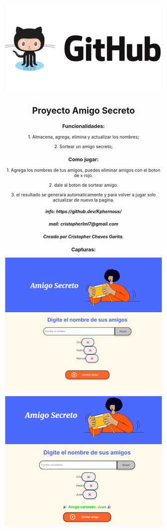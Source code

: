 ![GitHub Logo](https://github.com/Kphernous/Amigo-Secreto/blob/main/assets/readmepic.jpg)
<div align="center">
  <h1> Proyecto Amigo Secreto
  </h1>

  <h3>Funcionalidades:</h3>

  <p>1. Almacena, agrega, elimina y actualizar los nombres;

  <p>2. Sortear un amigo secreto;</p>

  <h3>Como jugar:</h3>

  <p>1. Agrega los nombres de tus amigos, puedes eliminar amigos con el boton de x rojo.</p>

  <p>2. dale al boton de sortear amigo.</p>

  <p>3. el resultado se generara automaticamente y para volver a jugar solo actualizar de nuevo la pagina.</p>

  <h5>info: https://github.dev/Kphernous/<h5>

  <h5>mail: cristopherlml7@gmail.com<h5>

  <h5>Creado por Cristopher Chaves Garita.</h5>
</div>
<div align="center">
    <h3>Capturas:</h3>
  
![GitHub Logo](https://github.com/Kphernous/Amigo-Secreto/blob/main/Screenshots/brave_screenshot.png)

![GitHub Logo](https://github.com/Kphernous/Amigo-Secreto/blob/main/Screenshots/brave_screenshot%20(1).png)
</div>
